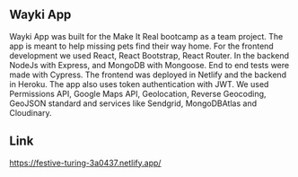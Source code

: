 ## Wayki App

Wayki App was built for the Make It Real bootcamp as a team project. The app is meant to help missing pets find their way home. For the frontend development we used React, React Bootstrap, React Router. In the backend NodeJs with Express, and MongoDB with Mongoose. End to end tests were made with Cypress. The frontend was deployed in Netlify and the backend in Heroku. The app also uses token authentication with JWT. We used Permissions API, Google Maps API, Geolocation, Reverse Geocoding, GeoJSON standard and services like Sendgrid, MongoDBAtlas and Cloudinary.

## Link

https://festive-turing-3a0437.netlify.app/
